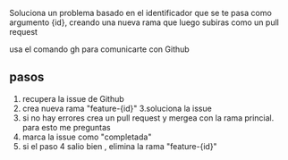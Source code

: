 Soluciona un problema basado en el identificador que se te pasa como argumento {id}, creando una nueva rama que luego subiras como un pull request

usa el comando gh para comunicarte con Github
 ## pasos
 1. recupera la issue de Github
 2. crea nueva rama "feature-{id}"
 3.soluciona la issue
 4. si no hay errores  crea un pull request y mergea con la rama princial. para esto me preguntas
 5. marca la issue como "completada"
 6. si el paso 4 salio bien , elimina la rama "feature-{id}"
